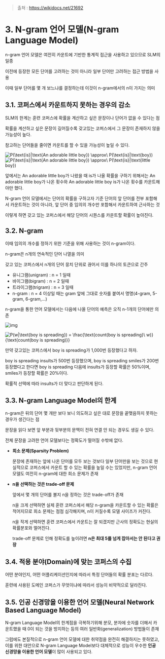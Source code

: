 > 출처 : https://wikidocs.net/21692



# 3. N-gram 언어 모델(N-gram Language Model)

n-gram 언어 모델은 여전히 카운트에 기반한 통계적 접근을 사용하고 있으므로 SLM의 일종

이전에 등장한 모든 단어를 고려하는 것이 아니라 일부 단어만 고려하는 접근 방법을 사용

이때 일부 단어를 몇 개 보느냐를 결정하는데 이것이 n-gram에서의 n이 가지는 의미



## 3.1. 코퍼스에서 카운트하지 못하는 경우의 감소

SLM의 한계는 훈련 코퍼스에 확률을 계산하고 싶은 문장이나 단어가 없을 수 있다는 점

확률을 계산하고 싶은 문장이 길어질수록 갖고있는 코퍼스에서 그 문장이 존재하지 않을 가능성이 높다.

참고하는 단어들을 줄이면 카운트를 할 수 있을 가능성이 높일 수 있다.

<img src="https://latex.codecogs.com/svg.image?P(\text{is}|\text{An&space;adorable&space;little&space;boy})&space;\approx\&space;P(\text{is}|\text{boy})" title="P(\text{is}|\text{An adorable little boy}) \approx\ P(\text{is}|\text{boy})" />

<img src="https://latex.codecogs.com/svg.image?P(\text{is}|\text{An&space;adorable&space;little&space;boy})&space;\approx\&space;P(\text{is}|\text{little&space;boy})" title="P(\text{is}|\text{An adorable little boy}) \approx\ P(\text{is}|\text{little boy})" />

앞에서는 An adorable little boy가 나왔을 때 is가 나올 확률을 구하기 위해서는 An adorable little boy가 나온 횟수와 An adorable little boy is가 나온 횟수를 카운트해야만 했다.

N-gram 언어 모델에서는 단어의 확률을 구하고자 기준 단어의 앞 단어를 전부 포함해서 카운트하는 것이 아니라, 앞 단어 중 임의의 개수만 포함해서 카운트하여 근사하는 것

이렇게 하면 갖고 있는 코퍼스에서 해당 단어의 시퀀스를 카운트할 확률이 높아진다.



## 3.2. **N-gram**

이때 임의의 개수를 정하기 위한 기준을 위해 사용하는 것이 n-gram이다.

n-gram은 n개의 연속적인 단어 나열을 의미

갖고 있는 코퍼스에서 n개의 단어 뭉치 단위로 끊어서 이를 하나의 토큰으로 간주

* 유니그램(unigram) : n = 1 일때
* 바이그램(bigram) : n = 2 일때
* 트라이그램(trigram) : n = 3 일때
* n-gram : n = 4 이상일 때는 gram 앞에 그대로 숫자를 붙여서 명명(4-gram, 5-gram, 6-gram,...)

n-gram을 통한 언어 모델에서는 다음에 나올 단어의 예측은 오직 n-1개의 단어에만 의존

![img](https://wikidocs.net/images/page/21692/n-gram.PNG)

<img src="https://latex.codecogs.com/svg.image?P(w|\text{boy&space;is&space;spreading})&space;=&space;\frac{\text{count(boy&space;is&space;spreading}\&space;w)}{\text{count(boy&space;is&space;spreading)}}" title="P(w|\text{boy is spreading}) = \frac{\text{count(boy is spreading}\ w)}{\text{count(boy is spreading)}}" />

만약 갖고있는 코퍼스에서 boy is spreading가 1,000번 등장했다고 하자.

boy is spreading insults가 500번 등장했으며, boy is spreading smiles가 200번 등장했다고 한다면 boy is spreading 다음에 insults가 등장할 확률은 50%이며, smiles가 등장할 확률은 20%이다.

확률적 선택에 따라 insults가 더 맞다고 판단하게 된다.



## 3.3. **N-gram Language Model의 한계**

n-gram은 뒤의 단어 몇 개만 보다 보니 의도하고 싶은 대로 문장을 끝맺음하지 못하는 경우가 생긴다는 점

문장을 읽다 보면 앞 부분과 뒷부분의 문맥이 전혀 연결 안 되는 경우도 생길 수 있다.

전체 문장을 고려한 언어 모델보다는 정확도가 떨어질 수밖에 없다.

* **희소 문제(Sparsity Problem)**

  문장에 존재하는 앞에 나온 단어를 모두 보는 것보다 일부 단어만을 보는 것으로 현실적으로 코퍼스에서 카운트 할 수 있는 확률을 높일 수는 있었지만, n-gram 언어 모델도 여전히 n-gram에 대한 희소 문제가 존재

* **n을 선택하는 것은 trade-off 문제**

  앞에서 몇 개의 단어를 볼지 n을 정하는 것은 trade-off가 존재

  n을 크게 선택하면 실제 훈련 코퍼스에서 해당 n-gram을 카운트할 수 있는 확률은 적어지므로 희소 문제는 점점 심각해지며, n이 커질수록 모델 사이즈가 커진다.

  n을 작게 선택하면 훈련 코퍼스에서 카운트는 잘 되겠지만 근사의 정확도는 현실의 확률분포와 멀어진다.

  trade-off 문제로 인해 정확도를 높이려면 **n은 최대 5를 넘게 잡아서는 안 된다고 권장**



## 3.4. **적용 분야(Domain)에 맞는 코퍼스의 수집**

어떤 분야인지, 어떤 어플리케이션인지에 따라서 특정 단어들의 확률 분포는 다르다.

훈련에 사용된 도메인 코퍼스가 무엇이냐에 따라서 성능이 비약적으로 달라진다.



## 3.5. **인공 신경망을 이용한 언어 모델(Neural Network Based Language Model)**

N-gram Language Model의 한계점을 극복하기위해 분모, 분자에 숫자를 더해서 카운트했을 때 0이 되는 것을 방지하는 등의 여러 일반화(generalization) 방법들이 존재

그럼에도 본질적으로 n-gram 언어 모델에 대한 취약점을 완전히 해결하지는 못하였고, 이를 위한 대안으로 N-gram Language Model보다 대체적으로 성능이 우수한 **인공 신경망을 이용한 언어 모델**이 많이 사용되고 있다.
